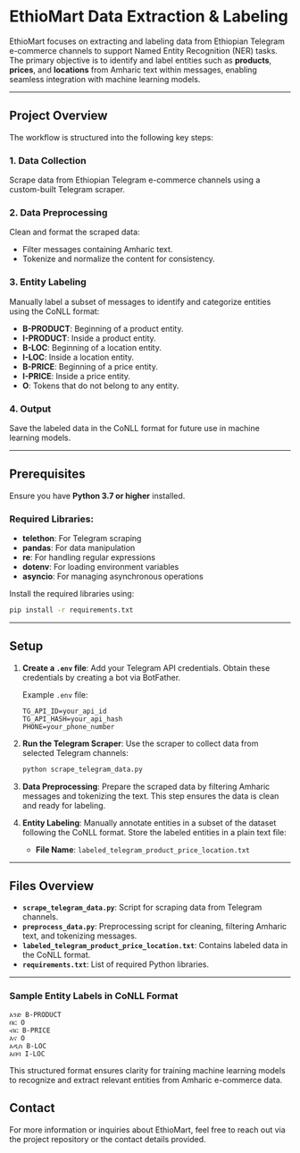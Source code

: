 # EthioMart Data Extraction & Labeling

EthioMart focuses on extracting and labeling data from Ethiopian Telegram e-commerce channels to support Named Entity Recognition (NER) tasks. The primary objective is to identify and label entities such as **products**, **prices**, and **locations** from Amharic text within messages, enabling seamless integration with machine learning models.

---

## **Project Overview**

The workflow is structured into the following key steps:

### **1. Data Collection**
Scrape data from Ethiopian Telegram e-commerce channels using a custom-built Telegram scraper.

### **2. Data Preprocessing**
Clean and format the scraped data:
- Filter messages containing Amharic text.
- Tokenize and normalize the content for consistency.

### **3. Entity Labeling**
Manually label a subset of messages to identify and categorize entities using the CoNLL format:
- **B-PRODUCT**: Beginning of a product entity.
- **I-PRODUCT**: Inside a product entity.
- **B-LOC**: Beginning of a location entity.
- **I-LOC**: Inside a location entity.
- **B-PRICE**: Beginning of a price entity.
- **I-PRICE**: Inside a price entity.
- **O**: Tokens that do not belong to any entity.

### **4. Output**
Save the labeled data in the CoNLL format for future use in machine learning models.

---

## **Prerequisites**

Ensure you have **Python 3.7 or higher** installed.

### Required Libraries:
- **telethon**: For Telegram scraping
- **pandas**: For data manipulation
- **re**: For handling regular expressions
- **dotenv**: For loading environment variables
- **asyncio**: For managing asynchronous operations

Install the required libraries using:
```bash
pip install -r requirements.txt
```

---

## **Setup**

1. **Create a `.env` file**: Add your Telegram API credentials. Obtain these credentials by creating a bot via BotFather.

   Example `.env` file:
   ```
   TG_API_ID=your_api_id
   TG_API_HASH=your_api_hash
   PHONE=your_phone_number
   ```

2. **Run the Telegram Scraper**: Use the scraper to collect data from selected Telegram channels:
   ```bash
   python scrape_telegram_data.py
   ```

3. **Data Preprocessing**: Prepare the scraped data by filtering Amharic messages and tokenizing the text. This step ensures the data is clean and ready for labeling.

4. **Entity Labeling**: Manually annotate entities in a subset of the dataset following the CoNLL format. Store the labeled entities in a plain text file:
   - **File Name**: `labeled_telegram_product_price_location.txt`

---

## **Files Overview**

- **`scrape_telegram_data.py`**: Script for scraping data from Telegram channels.
- **`preprocess_data.py`**: Preprocessing script for cleaning, filtering Amharic text, and tokenizing messages.
- **`labeled_telegram_product_price_location.txt`**: Contains labeled data in the CoNLL format.
- **`requirements.txt`**: List of required Python libraries.

---

### **Sample Entity Labels in CoNLL Format**
```plaintext
አንድ B-PRODUCT
በር O
ብር B-PRICE
እና O
አዲስ B-LOC
አበባ I-LOC
```

This structured format ensures clarity for training machine learning models to recognize and extract relevant entities from Amharic e-commerce data.

## **Contact**
For more information or inquiries about EthioMart, feel free to reach out via the project repository or the contact details provided.